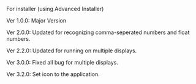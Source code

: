 For installer (using Advanced Installer)

Ver 1.0.0:	Major Version

Ver 2.0.0:	Updated for recognizing comma-seperated numbers and float numbers.

Ver 2.2.0:	Updated for running on multiple displays.

Ver 3.0.0:  Fixed all bug for multiple displays.

Ver 3.2.0:  Set icon to the application.
